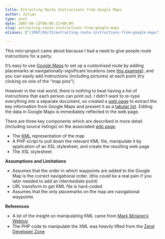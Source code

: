 ```yaml
---
title: Extracting Route Instructions from Google Maps
author: Julian
type: post
date: 2007-04-23T06:06:31+00:00
slug: extracting-route-instructions-from-google-maps 
aliases: ["/2007/04/23/extracting-route-instructions-from-google-maps"]

---
```

This mini-project came about because I had a need to give people route instructions for a party.

It&#8217;s easy to use [Google Maps][1] to set up a customised route by adding placemarks at navigationally-significant locations (see [this example][2]), and you can easily add instructions (including pictures) at each point (try clicking on one of the &#8220;map pins&#8221;).

However in the real world, there is nothing to beat having a list of instructions that each person can print out. I didn&#8217;t want to re-type everything into a separate document, so created a [web page][3] to extract the key information from Google Maps and present it as a [tabular list][3]. Editing the data in Google Maps is immediately reflected in the web page.

There are three key components which are described in more detail (including source listings) on the associated [wiki page][4].

  * The [KML][5] representation of the map
  * A PHP script to pull down the relevant KML file, manipulate it by application of an XSL stylesheet, and create the resulting web page
  * The XSL stylesheet

**Assumptions and Limitations**

  * Assumes that the order in which waypoints are added to the Google Map is the correct navigational order. (this could be a real pain if you later needed to add an intermediate point)
  * URL transform to get KML file is hard-coded
  * Assumes that the only placemarks on the map are navigational waypoints

**References**

  * A lot of the insight on manipulating KML came from [Mark Mclaren&#8217;s Weblog][6]
  * The PHP code to manipulate the XML was heavily lifted from the [Zend Developer Zone][7]

 [1]: https://maps.google.com/ "Google Maps"
 [2]: https://maps.google.com/maps/ms?ie=UTF8&hl=en&z=16&om=1&msid=114870744536353390965.00000111ea7e65a3111ef&msa=0 "Example Google Map"
 [3]: https://www.synesthesia.co.uk/data/sp2tm.php "Example output page"
 [4]: https://www.synesthesia.co.uk/blog/wiki/Extracting+Route+Instructions+from+Google+Map
 [5]: https://earth.google.com/kml/kml_tags_21.html "KML reference"
 [6]: https://cse-mjmcl.cse.bris.ac.uk/blog/2005/07/26/1122414882406.html "Mark McClaren's Weblog"
 [7]: https://devzone.zend.com/node/view/id/1302 "Zend Developer Zone"
